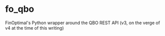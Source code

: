 # fo_qbo
FinOptimal's Python wrapper around the QBO REST API (v3, on the verge of v4 at the time of this writing)
